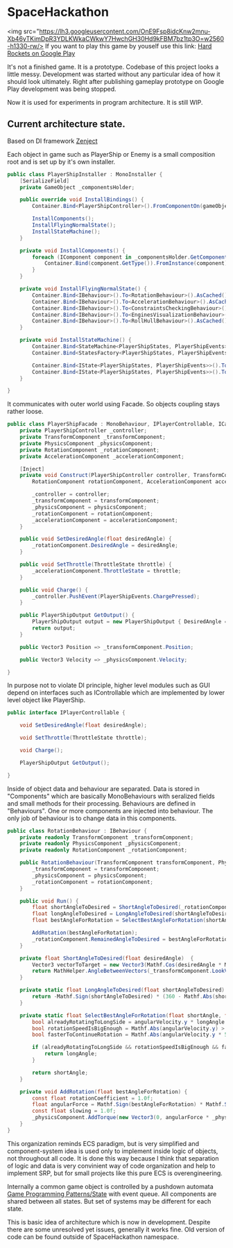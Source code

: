 # SpaceHackathon
<img src="https://lh3.googleusercontent.com/OnE9Fsp8idcKnw2mnu-Xb46yTKimDpR3YDLKWkaCWkwY7HwchGH30Hd9kFBM7bz1tp3O=w2560-h1330-rw/>
If you want to play this game by youself use this link:
<a href="https://play.google.com/store/apps/details?id=com.hardworkers.rockets">Hard Rockets on Google Play</a>

It's not a finished game. It is a prototype.
Codebase of this project looks a little messy. Development was started without any particular idea of how it should look ultimately.
Right after publishing gameplay prototype on Google Play development was being stopped.

Now it is used for experiments in program architecture. It is still WIP.

## Current architecture state.

Based on DI framework <a href="https://github.com/svermeulen/Zenject">Zenject</a>

Each object in game such as PlayerShip or Enemy is a small composition root and is set up by it's own installer.
```csharp
public class PlayerShipInstaller : MonoInstaller {
    [SerializeField]
    private GameObject _componentsHolder;

    public override void InstallBindings() {
        Container.Bind<PlayerShipController>().FromComponentOn(gameObject).AsSingle();

        InstallComponents();
        InstallFlyingNormalState();
        InstallStateMachine();
    }

    private void InstallComponents() {
        foreach (IComponent component in _componentsHolder.GetComponents<IComponent>()) {
            Container.Bind(component.GetType()).FromInstance(component).AsSingle();
        }
    }

    private void InstallFlyingNormalState() {
        Container.Bind<IBehaviour>().To<RotationBehaviour>().AsCached().WhenInjectedInto<FlyingNormalState>();
        Container.Bind<IBehaviour>().To<AccelerationBehaviour>().AsCached().WhenInjectedInto<FlyingNormalState>();
        Container.Bind<IBehaviour>().To<ConstraintsCheckingBehaviour>().AsCached().WhenInjectedInto<FlyingNormalState>();
        Container.Bind<IBehaviour>().To<EnginesVisualizationBehaviour>().AsCached().WhenInjectedInto<FlyingNormalState>();
        Container.Bind<IBehaviour>().To<RollHullBehaviour>().AsCached().WhenInjectedInto<FlyingNormalState>();
    }

    private void InstallStateMachine() {
        Container.Bind<StateMachine<PlayerShipStates, PlayerShipEvents>>().WhenInjectedInto<PlayerShipController>().NonLazy();
        Container.Bind<StatesFactory<PlayerShipStates, PlayerShipEvents>>().WhenInjectedInto<StateMachine<PlayerShipStates, PlayerShipEvents>>();

        Container.Bind<IState<PlayerShipStates, PlayerShipEvents>>().To<FlyingNormalState>().WhenInjectedInto<StatesFactory<PlayerShipStates, PlayerShipEvents>>();
        Container.Bind<IState<PlayerShipStates, PlayerShipEvents>>().To<DeadState>().WhenInjectedInto<StatesFactory<PlayerShipStates, PlayerShipEvents>>();
    }

}
```

It communicates with outer world using Facade. So objects coupling stays rather loose.
```csharp
public class PlayerShipFacade : MonoBehaviour, IPlayerControllable, ICameraTarget {
    private PlayerShipController _controller;
    private TransformComponent _transformComponent;
    private PhysicsComponent _physicsComponent;
    private RotationComponent _rotationComponent;
    private AccelerationComponent _accelerationComponent;

    [Inject]
    private void Construct(PlayerShipController controller, TransformComponent transformComponent, PhysicsComponent physicsComponent,
        RotationComponent rotationComponent, AccelerationComponent accelerationComponent) {

        _controller = controller;
        _transformComponent = transformComponent;
        _physicsComponent = physicsComponent;
        _rotationComponent = rotationComponent;
        _accelerationComponent = accelerationComponent;
    }

    public void SetDesiredAngle(float desiredAngle) {
        _rotationComponent.DesiredAngle = desiredAngle;
    }

    public void SetThrottle(ThrottleState throttle) {
        _accelerationComponent.ThrottleState = throttle;
    }

    public void Charge() {
        _controller.PushEvent(PlayerShipEvents.ChargePressed);
    }

    public PlayerShipOutput GetOutput() {
        PlayerShipOutput output = new PlayerShipOutput { DesiredAngle = _rotationComponent.DesiredAngle, RemainedAngleToDesired = _rotationComponent.RemainedAngleToDesired};
        return output;
    }

    public Vector3 Position => _transformComponent.Position;

    public Vector3 Velocity => _physicsComponent.Velocity;

}
```

In purpose not to violate DI principle, higher level modules such as GUI depend on interfaces such as IControllable which are implemented by lower level object like PlayerShip.
```csharp
public interface IPlayerControllable {

    void SetDesiredAngle(float desiredAngle);

    void SetThrottle(ThrottleState throttle);

    void Charge();

    PlayerShipOutput GetOutput();

}
```

Inside of object data and behaviour are separated. Data is stored in "Components" which are basically MonoBehaviours with seralized fields and small methods for their processing.
Behaviours are defined in "Behaviours". One or more components are injected into behaviour. The only job of behaviour is to change data in this components.
```csharp
public class RotationBehaviour : IBehaviour {
    private readonly TransformComponent _transformComponent;
    private readonly PhysicsComponent _physicsComponent;
    private readonly RotationComponent _rotationComponent;

    public RotationBehaviour(TransformComponent transformComponent, PhysicsComponent physicsComponent, RotationComponent rotationComponent) {
        _transformComponent = transformComponent;
        _physicsComponent = physicsComponent;
        _rotationComponent = rotationComponent;
    }

    public void Run() {
        float shortAngleToDesired = ShortAngleToDesired(_rotationComponent.DesiredAngle);
        float longAngleToDesired = LongAngleToDesired(shortAngleToDesired);
        float bestAngleForRotation = SelectBestAngleForRotation(shortAngleToDesired, longAngleToDesired, _physicsComponent.AngularVelocity);

        AddRotation(bestAngleForRotation);
        _rotationComponent.RemainedAngleToDesired = bestAngleForRotation;
    }

    private float ShortAngleToDesired(float desiredAngle)  {
        Vector3 vectorToTarget = new Vector3(Mathf.Cos(desiredAngle * Mathf.PI / 180), 0, Mathf.Sin(desiredAngle * Mathf.PI / 180));
        return MathHelper.AngleBetweenVectors(_transformComponent.LookVector, vectorToTarget);
    }

    private static float LongAngleToDesired(float shortAngleToDesired) {
        return -Mathf.Sign(shortAngleToDesired) * (360 - Mathf.Abs(shortAngleToDesired));
    }

    private static float SelectBestAngleForRotation(float shortAngle, float longAngle, Vector3 angularVelocity) {
        bool alreadyRotatingToLongSide = angularVelocity.y * longAngle > 0;
        bool rotationSpeedIsBigEnough = Mathf.Abs(angularVelocity.y) > 1;
        bool fasterToContinueRotation = Mathf.Abs(angularVelocity.y * 50) > Mathf.Abs(longAngle + shortAngle);

        if (alreadyRotatingToLongSide && rotationSpeedIsBigEnough && fasterToContinueRotation) {
            return longAngle;
        }

        return shortAngle;
    }

    private void AddRotation(float bestAngleForRotation) {
        const float rotationCoefficient = 1.0f;
        float angularForce = Mathf.Sign(bestAngleForRotation) * Mathf.Sqrt(Mathf.Abs(bestAngleForRotation)) * _rotationComponent.RotationPower * rotationCoefficient;
        const float slowing = 1.0f;
        _physicsComponent.AddTorque(new Vector3(0, angularForce * _physicsComponent.Mass * slowing * Time.fixedDeltaTime, 0));
    }
}
```
This organization reminds ECS paradigm, but is very simplified and component-system idea is used only to implement inside logic of objects, not throughout all code.
It is done this way because I think that separation of logic and data is very convinient way of code organization and help to implement SRP, but for small projects like this pure ECS is overengineering.

Internally a common game object is controlled by a pushdown automata <a href="http://gameprogrammingpatterns.com/state.html">Game Programming Patterns/State</a>  with event queue. All components are shared between all states.
But set of systems may be different for each state.

This is basic idea of architecture which is now in development. Despite there are some unresolved yet issues, generally it works fine.
Old version of code can be found outside of SpaceHackathon namespace.

